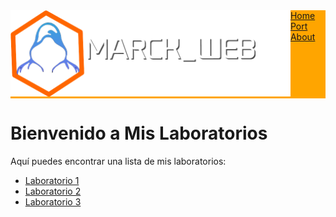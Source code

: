 <div style="display: flex; background-color: orange;">
<div>
<img src="/img/logo2.png"/>
</div>
<div>
<a href="https://david-cics.onrender.com/" >Home</a>
<a href="https://david-cics.onrender.com/portfolio" >Port</a>
<a href="https://david-cics.onrender.com/about" >About</a>
</div>
</div>

# Bienvenido a Mis Laboratorios

Aquí puedes encontrar una lista de mis laboratorios:

- [Laboratorio 1](/AguaDeMayo/Maquina_agua_de_mayo.md)
- [Laboratorio 2](/ing_social/ejericio2.md)
- [Laboratorio 3](laboratorio3.md)